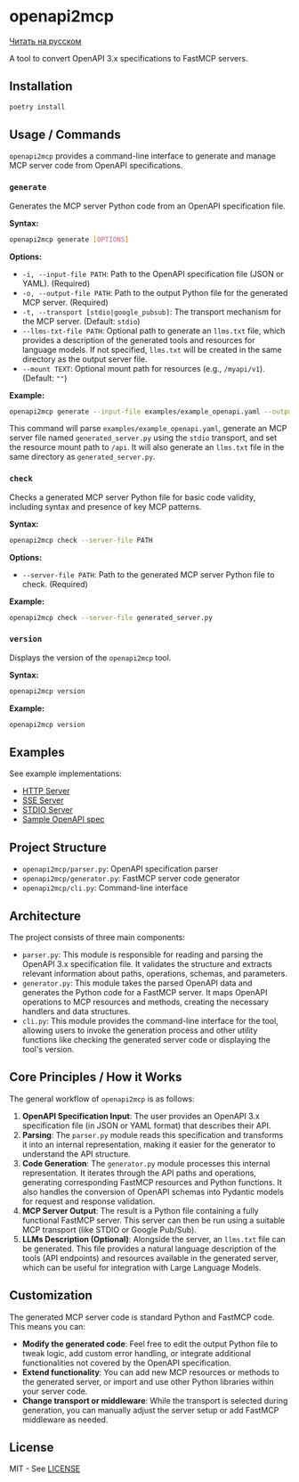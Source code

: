 # openapi2mcp

[Читать на русском](README.ru.md)

A tool to convert OpenAPI 3.x specifications to FastMCP servers.

## Installation

```bash
poetry install
```

## Usage / Commands

`openapi2mcp` provides a command-line interface to generate and manage MCP server code from OpenAPI specifications.

### `generate`

Generates the MCP server Python code from an OpenAPI specification file.

**Syntax:**

```bash
openapi2mcp generate [OPTIONS]
```

**Options:**

*   `-i, --input-file PATH`: Path to the OpenAPI specification file (JSON or YAML). (Required)
*   `-o, --output-file PATH`: Path to the output Python file for the generated MCP server. (Required)
*   `-t, --transport [stdio|google_pubsub]`: The transport mechanism for the MCP server. (Default: `stdio`)
*   `--llms-txt-file PATH`: Optional path to generate an `llms.txt` file, which provides a description of the generated tools and resources for language models. If not specified, `llms.txt` will be created in the same directory as the output server file.
*   `--mount TEXT`: Optional mount path for resources (e.g., `/myapi/v1`). (Default: `""`)

**Example:**

```bash
openapi2mcp generate --input-file examples/example_openapi.yaml --output-file generated_server.py --transport stdio --mount "/api"
```

This command will parse `examples/example_openapi.yaml`, generate an MCP server file named `generated_server.py` using the `stdio` transport, and set the resource mount path to `/api`. It will also generate an `llms.txt` file in the same directory as `generated_server.py`.

### `check`

Checks a generated MCP server Python file for basic code validity, including syntax and presence of key MCP patterns.

**Syntax:**

```bash
openapi2mcp check --server-file PATH
```

**Options:**

*   `--server-file PATH`: Path to the generated MCP server Python file to check. (Required)

**Example:**

```bash
openapi2mcp check --server-file generated_server.py
```

### `version`

Displays the version of the `openapi2mcp` tool.

**Syntax:**

```bash
openapi2mcp version
```

**Example:**

```bash
openapi2mcp version
```

## Examples

See example implementations:
- [HTTP Server](examples/server_http.py)
- [SSE Server](examples/server_sse.py)
- [STDIO Server](examples/server_stdio.py)
- [Sample OpenAPI spec](examples/example_openapi.yaml)

## Project Structure

- `openapi2mcp/parser.py`: OpenAPI specification parser
- `openapi2mcp/generator.py`: FastMCP server code generator
- `openapi2mcp/cli.py`: Command-line interface

## Architecture

The project consists of three main components:

*   `parser.py`: This module is responsible for reading and parsing the OpenAPI 3.x specification file. It validates the structure and extracts relevant information about paths, operations, schemas, and parameters.
*   `generator.py`: This module takes the parsed OpenAPI data and generates the Python code for a FastMCP server. It maps OpenAPI operations to MCP resources and methods, creating the necessary handlers and data structures.
*   `cli.py`: This module provides the command-line interface for the tool, allowing users to invoke the generation process and other utility functions like checking the generated server code or displaying the tool's version.

## Core Principles / How it Works

The general workflow of `openapi2mcp` is as follows:

1.  **OpenAPI Specification Input**: The user provides an OpenAPI 3.x specification file (in JSON or YAML format) that describes their API.
2.  **Parsing**: The `parser.py` module reads this specification and transforms it into an internal representation, making it easier for the generator to understand the API structure.
3.  **Code Generation**: The `generator.py` module processes this internal representation. It iterates through the API paths and operations, generating corresponding FastMCP resources and Python functions. It also handles the conversion of OpenAPI schemas into Pydantic models for request and response validation.
4.  **MCP Server Output**: The result is a Python file containing a fully functional FastMCP server. This server can then be run using a suitable MCP transport (like STDIO or Google Pub/Sub).
5.  **LLMs Description (Optional)**: Alongside the server, an `llms.txt` file can be generated. This file provides a natural language description of the tools (API endpoints) and resources available in the generated server, which can be useful for integration with Large Language Models.

## Customization

The generated MCP server code is standard Python and FastMCP code. This means you can:

*   **Modify the generated code**: Feel free to edit the output Python file to tweak logic, add custom error handling, or integrate additional functionalities not covered by the OpenAPI specification.
*   **Extend functionality**: You can add new MCP resources or methods to the generated server, or import and use other Python libraries within your server code.
*   **Change transport or middleware**: While the transport is selected during generation, you can manually adjust the server setup or add FastMCP middleware as needed.

<!-- Add PyPI version badge here -->
<!-- Add License badge here -->
<!-- Add other relevant badges here (e.g., build status, code coverage) -->

## License

MIT - See [LICENSE](LICENSE)